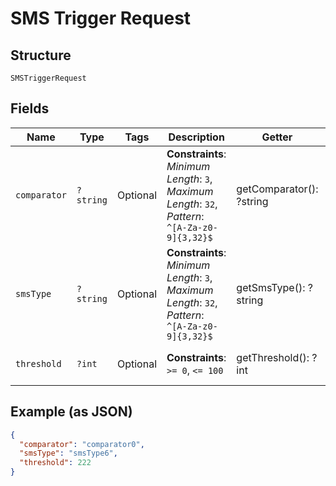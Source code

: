 
# SMS Trigger Request

## Structure

`SMSTriggerRequest`

## Fields

| Name | Type | Tags | Description | Getter | Setter |
|  --- | --- | --- | --- | --- | --- |
| `comparator` | `?string` | Optional | **Constraints**: *Minimum Length*: `3`, *Maximum Length*: `32`, *Pattern*: `^[A-Za-z0-9]{3,32}$` | getComparator(): ?string | setComparator(?string comparator): void |
| `smsType` | `?string` | Optional | **Constraints**: *Minimum Length*: `3`, *Maximum Length*: `32`, *Pattern*: `^[A-Za-z0-9]{3,32}$` | getSmsType(): ?string | setSmsType(?string smsType): void |
| `threshold` | `?int` | Optional | **Constraints**: `>= 0`, `<= 100` | getThreshold(): ?int | setThreshold(?int threshold): void |

## Example (as JSON)

```json
{
  "comparator": "comparator0",
  "smsType": "smsType6",
  "threshold": 222
}
```

